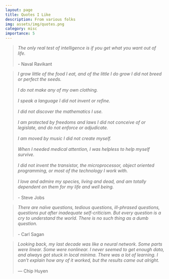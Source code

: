```yaml
---
layout: page
title: Quotes I Like
description: From various folks
img: assets/img/quotes.png
category: misc
importance: 5
---
```

<blockquote>
<i>
The only real test of intelligence is if you get what you want out of life.
</i>
<br>
<br>
    - Naval Ravikant
</blockquote>

<blockquote>
<i>
I grow little of the food I eat, and of the little I do grow
I did not breed or perfect the seeds.
<br>
<br>
I do not make any of my own clothing.
<br>
<br>
I speak a language I did not invent or refine.
<br>
<br>
I did not discover the mathematics I use.
<br>
<br>
I am protected by freedoms and laws I did not conceive
of or legislate, and do not enforce or adjudicate.
<br>
<br>
I am moved by music I did not create myself.
<br>
<br>
When I needed medical attention, I was helpless
to help myself survive.
<br>
<br>
I did not invent the transistor, the microprocessor,
object oriented programming, or most of the technology
I work with.
<br>
<br>
I love and admire my species, living and dead, and am
totally dependent on them for my life and well being.
</i>
<br>
<br>
    - Steve Jobs
</blockquote>

<blockquote>
<i>
There are naïve questions, tedious questions, ill-phrased questions, questions put after inadequate self-criticism. But every question is a cry to understand the world. There is no such thing as a dumb question.
</i>
<br>
<br>
    - Carl Sagan
</blockquote>

<blockquote>
<!-- <a href="https://twitter.com/chipro/status/1210012463371960320?s=20"> -->
<i>
Looking back, my last decade was like a neural network. Some parts were linear. Some were nonlinear. I never seemed to get enough data, and always got stuck in local minima. There was a lot of learning. I can't explain how any of it worked, but the results came out alright. 
</i>
<!-- </a> -->
<br>
<br>
    — Chip Huyen
</blockquote>